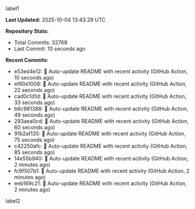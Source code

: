 
label1 
<!-- ACTIVITY_START -->
**Last Updated:** 2025-10-04 13:43:29 UTC

**Repository Stats:**
- Total Commits: 32768
- Last Commit: 10 seconds ago

**Recent Commits:**
- e53ed4e12: 🤖 Auto-update README with recent activity (GitHub Action, 10 seconds ago)
- ef40e1008: 🤖 Auto-update README with recent activity (GitHub Action, 22 seconds ago)
- cad0c1d1d: 🤖 Auto-update README with recent activity (GitHub Action, 33 seconds ago)
- b6c981388: 🤖 Auto-update README with recent activity (GitHub Action, 49 seconds ago)
- 293aea0cd: 🤖 Auto-update README with recent activity (GitHub Action, 60 seconds ago)
- 91b2af135: 🤖 Auto-update README with recent activity (GitHub Action, 75 seconds ago)
- c42250afc: 🤖 Auto-update README with recent activity (GitHub Action, 85 seconds ago)
- 14e55b940: 🤖 Auto-update README with recent activity (GitHub Action, 2 minutes ago)
- fc9f507b1: 🤖 Auto-update README with recent activity (GitHub Action, 2 minutes ago)
- eeb169c21: 🤖 Auto-update README with recent activity (GitHub Action, 2 minutes ago)
<!-- ACTIVITY_END -->

label2

